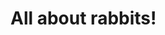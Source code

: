<!DOCTYPE html>
<html>
  <head>
    <meta charset ="utf-8">
    <title>New Webpage</title>
  </head>
  <body>
    <h1> All about rabbits!</h1>
    
  </body>
</html>
